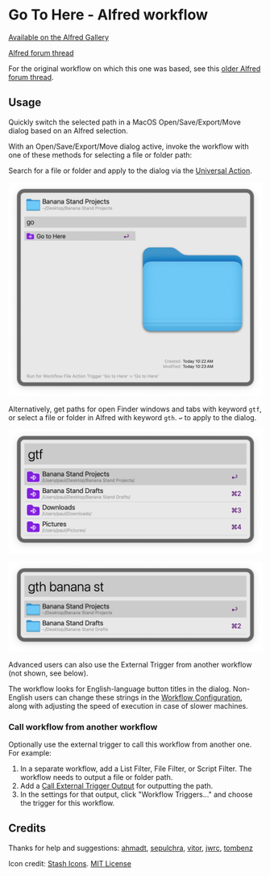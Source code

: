# Go To Here - Alfred workflow

[Available on the Alfred Gallery](https://alfred.app/workflows/paulrudy/go-to-here/)

[Alfred forum thread](https://www.alfredforum.com/topic/21963-go-to-here-updated-version/)

For the original workflow on which this one was based, see this [older Alfred forum thread](https://www.alfredforum.com/topic/6013-go-to-here).

## Usage

Quickly switch the selected path in a MacOS Open/Save/Export/Move dialog based on an Alfred selection.

With an Open/Save/Export/Move dialog active, invoke the workflow with one of these methods for selecting a file or folder path:

Search for a file or folder and apply to the dialog via the [Universal Action](https://www.alfredapp.com/help/features/universal-actions/).

![screenshot of Go to Here universal action](./screenshots/universal-action.png)

Alternatively, get paths for open Finder windows and tabs with keyword `gtf`, or select a file or folder in Alfred with keyword `gth`. `↩` to apply to the dialog.

![screenshot of gtf keyword](./screenshots/gtf-keyword.png)

![screenshot of gth keyword](./screenshots/gth-keyword.png)

Advanced users can also use the External Trigger from another workflow (not shown, see below).

The workflow looks for English-language button titles in the dialog. Non-English users can change these strings in the [Workflow Configuration](https://www.alfredapp.com/help/workflows/user-configuration/), along with adjusting the speed of execution in case of slower machines.

### Call workflow from another workflow

Optionally use the external trigger to call this workflow from another one. For example:

1. In a separate workflow, add a List Filter, File Filter, or Script Filter. The workflow needs to output a file or folder path.
2. Add a [Call External Trigger Output](https://www.alfredapp.com/help/workflows/outputs/call-external-trigger/) for outputting the path.
3. In the settings for that output, click "Workflow Triggers..." and choose the trigger for this workflow.

## Credits

Thanks for help and suggestions: [ahmadt](https://www.alfredforum.com/profile/9334-ahmadt/), [sepulchra](https://www.alfredforum.com/profile/717-sepulchra/), [vitor](https://www.alfredforum.com/profile/1891-vitor/), [jwrc](https://www.alfredforum.com/profile/55950-jwrc/), [tombenz](https://www.alfredforum.com/profile/32208-tombenz/)

Icon credit: [Stash Icons](https://github.com/stash-ui/icons). [MIT License](https://github.com/stash-ui/icons/blob/master/LICENSE)
